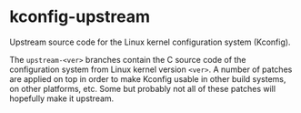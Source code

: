 # kconfig-upstream

Upstream source code for the Linux kernel configuration system (Kconfig).

The `upstream-<ver>` branches contain the C source code of the configuration
system from Linux kernel version `<ver>`. A number of patches are applied on
top in order to make Kconfig usable in other build systems, on other
platforms, etc. Some but probably not all of these patches will hopefully make
it upstream.

